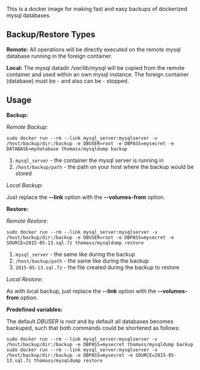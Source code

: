 This is a docker image for making fast and easy backups of dockerized mysql databases.

Backup/Restore Types
--------------------

__Remote:__ All operations will be directly executed on the remote mysql database running in the foreign container.

__Local:__ The mysql datadir _/var/lib/mysql_ will be copied from the remote container and used within an own mysql instance. The foreign container (database) must be - and also can be - stopped.

Usage
-----

__Backup:__

_Remote Backup:_

```
sudo docker run --rm --link mysql_server:mysqlserver -v /host/backup/dir:/backup -e DBUSER=root -e DBPASS=mysecret -e DATABASE=mydatabase thomass/mysqldump backup
```

1. `mysql_server` - the container the mysql server is running in
1. `/host/backup/path` - the path on your host where the backup would be stored

_Local Backup:_

Just replace the __--link__ option with the __--volumes-from__ option.

__Restore:__

_Remote Restore:_

```
sudo docker run --rm --link mysql_server:mysqlserver -v /host/backup/dir:/backup -e DBUSER=root -e DBPASS=mysecret -e SOURCE=2015-05-13.sql.7z thomass/mysqldump restore
```

1. `mysql_server` - the same like during the backup
1. `/host/backup/path` - the same like during the backup
1. `2015-05-13.sql.7z` - the file created during the backup to restore

_Local Restore:_

As with local backup, just replace the __--link__ option with the __--volumes-from__ option.

__Predefined variables:__

The default _DBUSER_ is _root_ and by default all databases becomes backuped, such that both commands could be shortened as follows:

```
sudo docker run --rm --link mysql_server:mysqlserver -v /host/backup/dir:/backup -e DBPASS=mysecret thomass/mysqldump backup
sudo docker run --rm --link mysql_server:mysqlserver -v /host/backup/dir:/backup -e DBPASS=mysecret -e SOURCE=2015-05-13.sql.7z thomass/mysqldump restore
```
